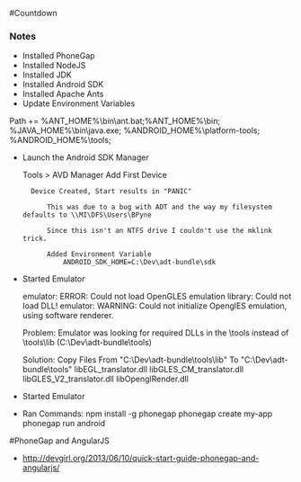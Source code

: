 #Countdown

### Notes

* Installed PhoneGap
* Installed NodeJS
* Installed JDK
* Installed Android SDK
* Installed Apache Ants
* Update Environment Variables
	
Path += %ANT_HOME%\bin\ant.bat;%ANT_HOME%\bin;
			%JAVA_HOME%\bin\java.exe;
			%ANDROID_HOME%\platform-tools;
			%ANDROID_HOME%\tools;

* Launch the Android SDK Manager

	Tools > AVD Manager
	Add First Device
	
		Device Created, Start results in "PANIC"
			
			This was due to a bug with ADT and the way my filesystem defaults to \\MI\DFS\Users\BPyne

			Since this isn't an NTFS drive I couldn't use the mklink trick.

			Added Environment Variable
				ANDROID_SDK_HOME=C:\Dev\adt-bundle\sdk

* Started Emulator

	emulator: ERROR: Could not load OpenGLES emulation library: Could not load DLL!
	emulator: WARNING: Could not initialize OpenglES emulation, using software renderer.

	Problem: Emulator was looking for required DLLs in the \tools instead of \tools\lib (C:\Dev\adt-bundle\tools)

	Solution: Copy Files 
		From "C:\Dev\adt-bundle\tools\lib" 
		To "C:\Dev\adt-bundle\tools"
			libEGL_translator.dll
			libGLES_CM_translator.dll
			libGLES_V2_translator.dll
			libOpenglRender.dll

* Started Emulator

* Ran Commands:
	npm install -g phonegap
	phonegap create my-app
	phonegap run android


#PhoneGap and AngularJS
* http://devgirl.org/2013/06/10/quick-start-guide-phonegap-and-angularjs/
